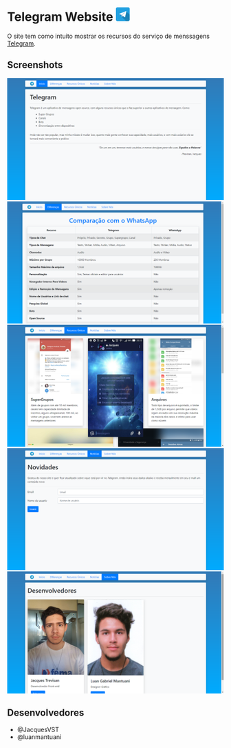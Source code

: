 # Telegram Website <img src="./imagens/telegram-icone.png">

O site tem como intuito mostrar os recursos do serviço de menssagens [Telegram](https://telegram.org/).

## Screenshots
<img src="./imagens/screenshot_home.png">
<img src="./imagens/screenshot_diferencas.png">
<img src="./imagens/screenshot_recursos.png">
<img src="./imagens/screenshot_formulario.png">
<img src="./imagens/screenshot_sobre_nos.png">

## Desenvolvedores
- @JacquesVST
- @luanmantuani
